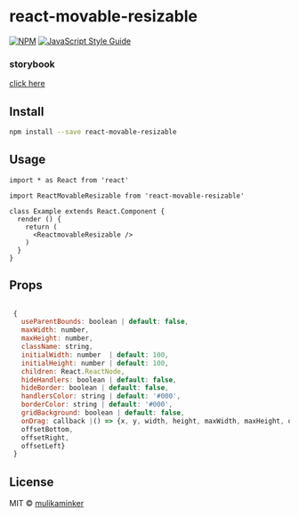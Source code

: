 # react-movable-resizable

>

[![NPM](https://img.shields.io/npm/v/react-movable-resizable.svg)](https://www.npmjs.com/package/react-movable-resizable
) [![JavaScript Style Guide](https://img.shields.io/badge/code_style-standard-brightgreen.svg)](https://standardjs.com)

### storybook

[click here](https://mulikaminker.github.io/react-movable-resizable/)


## Install

```bash
npm install --save react-movable-resizable

```

## Usage

```tsx
import * as React from 'react'

import ReactMovableResizable from 'react-movable-resizable'

class Example extends React.Component {
  render () {
    return (
      <ReactmovableResizable />
    )
  }
}
```

## Props

```javascript

 {
   useParentBounds: boolean | default: false,
   maxWidth: number,
   maxHeight: number,
   className: string,
   initialWidth: number  | default: 100,
   initialHeight: number | default: 100,
   children: React.ReactNode,
   hideHandlers: boolean | default: false,
   hideBorder: boolean | default: false,
   handlersColor: string | default: '#000',
   borderColor: string | default: '#000',
   gridBackground: boolean | default: false,
   onDrag: callback |() => {x, y, width, height, maxWidth, maxHeight, offsetTop,
   offsetBottom,
   offsetRight,
   offsetLeft}
 }

```

## License

MIT © [mulikaminker](https://github.com/mulikaminker)
